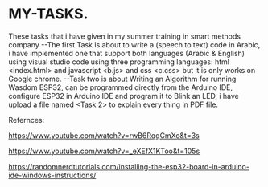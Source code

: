 # MY-TASKS.
These tasks that i have given in my summer training in smart methods company
--The first Task is about to write a (speech to text) code in Arabic, i have implemented one that support both languages (Arabic & English) using visual studio code using three programming languages: html <index.html> and javascript <b.js> and css <c.css> but it is only works on Google chrome.
--Task two is about Writing an Algorithm for running Wasdom ESP32, can be programmed directly from the Arduino IDE, configure ESP32 in Arduino IDE and program it to Blink an LED, i have upload a file named <Task 2> to explain every thing in PDF file.

Refernces:

https://www.youtube.com/watch?v=rwB6RqqCmXc&t=3s

https://www.youtube.com/watch?v=_eXEfX1KToo&t=105s

https://randomnerdtutorials.com/installing-the-esp32-board-in-arduino-ide-windows-instructions/
